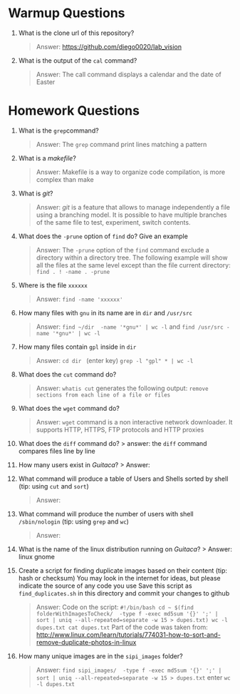 # Warmup Questions

1.  What is the clone url of this repository?
    >   Answer: https://github.com/diego0020/lab_vision

2.  What is the output of the ``cal`` command?

    >   Answer: The call command displays a calendar and the date of Easter


# Homework Questions

1.  What is the ``grep``command?
    >   Answer: The ``grep`` command print lines matching a pattern

2.  What is a *makefile*?
    >   Answer: Makefile is a way to organize code compilation, is more complex than make

3.  What is *git*?
    >   Answer: *git* is a feature that allows to manage independently a file using a branching model. It is possible to have multiple branches of the same file to test, experiment, switch contents.

4.  What does the ``-prune`` option of ``find`` do? Give an example
    >   Answer: The ``-prune`` option of the ``find`` command exclude a directory within a directory tree. The following example will show all the files at the same level except than the file current directory: ``find . ! -name . -prune``

5.  Where is the file ``xxxxxx``
    >   Answer: ``find -name 'xxxxxx'``

6.  How many files with ``gnu`` in its name are in ``dir`` and ``/usr/src``
    >   Answer: ``find ~/dir  -name '*gnu*' | wc -l`` and ``find /usr/src -name '*gnu*' | wc -l``

7.  How many files contain ``gpl`` inside in ``dir``
    >   Answer: ``cd dir `` (enter key) ``grep -l "gpl" * | wc -l``

8.  What does the ``cut`` command do?
    >   Answer: ``whatis cut`` generates the following output: ``remove sections from each line of a file or files``

9.  What does the ``wget`` command do?
    >   Answer: ``wget`` command is a non interactive network downloader. It supports HTTP, HTTPS, FTP protocols and HTTP proxies

10.  What does the ``diff`` command do?
    >   answer: the ``diff`` command compares files line by line

11.  How many users exist in *Guitaca*?
    >   Answer: 

12. What command will produce a table of Users and Shells sorted by shell (tip: using ``cut`` and ``sort``)
    >   Answer:

13. What command will produce the number of users with shell ``/sbin/nologin`` (tip: using ``grep`` and ``wc``)
    >   Answer:

14.  What is the name of the linux distribution running on *Guitaca*?
    >   Answer: linux gnome

15. Create a script for finding duplicate images based on their content (tip: hash or checksum)
    You may look in the internet for ideas, but please indicate the source of any code you use
    Save this script as ``find_duplicates.sh`` in this directory and commit your changes to github
	> Answer: Code on the script: 
	``#!/bin/bash
	cd ~
	$(find folderWithImagesToCheck/  -type f -exec md5sum '{}' ';' | sort | uniq --all-repeated=separate -w 15 > dupes.txt)
	wc -l dupes.txt
	cat dupes.txt``
	Part of the code was taken from: http://www.linux.com/learn/tutorials/774031-how-to-sort-and-remove-duplicate-photos-in-linux
16. How many unique images are in the ``sipi_images`` folder?
    >   Answer: ``find sipi_images/  -type f -exec md5sum '{}' ';' | sort | uniq --all-repeated=separate -w 15 > dupes.txt`` enter ``wc -l dupes.txt``


    

